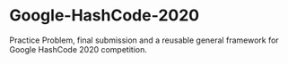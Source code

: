 # Google-HashCode-2020

Practice Problem, final submission and a reusable general framework for Google HashCode 2020 competition.
